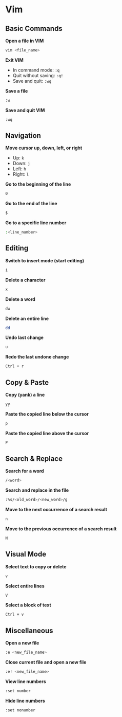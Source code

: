 # Vim

## Basic Commands

**Open a file in VIM**
```bash
vim <file_name>
```

**Exit VIM**
- In command mode: `:q`
- Quit without saving: `:q!`
- Save and quit: `:wq`

**Save a file**
```bash
:w
```

**Save and quit VIM**
```bash
:wq
```

## Navigation

**Move cursor up, down, left, or right**
- Up: `k`
- Down: `j`
- Left: `h`
- Right: `l`

**Go to the beginning of the line**
```bash
0
```

**Go to the end of the line**
```bash
$
```

**Go to a specific line number**
```bash
:<line_number>
```

## Editing

**Switch to insert mode (start editing)**
```bash
i
```

**Delete a character**
```bash
x
```

**Delete a word**
```bash
dw
```

**Delete an entire line**
```bash
dd
```

**Undo last change**
```bash
u
```

**Redo the last undone change**
```bash
Ctrl + r
```

## Copy & Paste

**Copy (yank) a line**
```bash
yy
```

**Paste the copied line below the cursor**
```bash
p
```

**Paste the copied line above the cursor**
```bash
P
```

## Search & Replace

**Search for a word**
```bash
/<word>
```

**Search and replace in the file**
```bash
:%s/<old_word>/<new_word>/g
```

**Move to the next occurrence of a search result**
```bash
n
```

**Move to the previous occurrence of a search result**
```bash
N
```

## Visual Mode

**Select text to copy or delete**
```bash
v
```

**Select entire lines**
```bash
V
```

**Select a block of text**
```bash
Ctrl + v
```

## Miscellaneous

**Open a new file**
```bash
:e <new_file_name>
```

**Close current file and open a new file**
```bash
:e! <new_file_name>
```

**View line numbers**
```bash
:set number
```

**Hide line numbers**
```bash
:set nonumber
```
